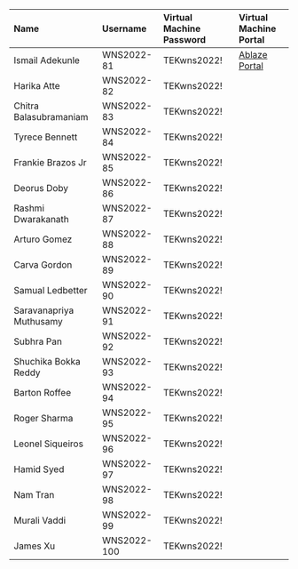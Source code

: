 | Name                    | Username    | Virtual Machine Password   | Virtual Machine Portal                        |
|:------------------------|:------------|:---------------------------|:----------------------------------------------|
| Ismail Adekunle         | WNS2022-81  | TEKwns2022!                | [Ablaze Portal](https://my.ablazedesktop.com) |
| Harika Atte             | WNS2022-82  | TEKwns2022!                |                                               |
| Chitra Balasubramaniam  | WNS2022-83  | TEKwns2022!                |                                               |
| Tyrece Bennett          | WNS2022-84  | TEKwns2022!                |                                               |
| Frankie Brazos Jr       | WNS2022-85  | TEKwns2022!                |                                               |
| Deorus Doby             | WNS2022-86  | TEKwns2022!                |                                               |
| Rashmi Dwarakanath      | WNS2022-87  | TEKwns2022!                |                                               |
| Arturo Gomez            | WNS2022-88  | TEKwns2022!                |                                               |
| Carva Gordon            | WNS2022-89  | TEKwns2022!                |                                               |
| Samual Ledbetter        | WNS2022-90  | TEKwns2022!                |                                               |
| Saravanapriya Muthusamy | WNS2022-91  | TEKwns2022!                |                                               |
| Subhra Pan              | WNS2022-92  | TEKwns2022!                |                                               |
| Shuchika Bokka Reddy    | WNS2022-93  | TEKwns2022!                |                                               |
| Barton Roffee           | WNS2022-94  | TEKwns2022!                |                                               |
| Roger Sharma            | WNS2022-95  | TEKwns2022!                |                                               |
| Leonel Siqueiros        | WNS2022-96  | TEKwns2022!                |                                               |
| Hamid Syed              | WNS2022-97  | TEKwns2022!                |                                               |
| Nam Tran                | WNS2022-98  | TEKwns2022!                |                                               |
| Murali Vaddi            | WNS2022-99  | TEKwns2022!                |                                               |
| James Xu                | WNS2022-100 | TEKwns2022!                |                                               |